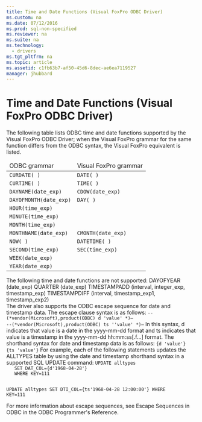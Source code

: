 ```yaml
---
title: Time and Date Functions (Visual FoxPro ODBC Driver)
ms.custom: na
ms.date: 07/12/2016
ms.prod: sql-non-specified
ms.reviewer: na
ms.suite: na
ms.technology: 
  - drivers
ms.tgt_pltfrm: na
ms.topic: article
ms.assetid: c1fb63b7-af50-45d6-8dec-ae6ea7119527
manager: jhubbard
---
```

# Time and Date Functions (Visual FoxPro ODBC Driver)
<?xml version="1.0" encoding="utf-8"?>
<developerReferenceWithoutSyntaxDocument xmlns="http://ddue.schemas.microsoft.com/authoring/2003/5" xmlns:xlink="http://www.w3.org/1999/xlink" xmlns:xsi="http://www.w3.org/2001/XMLSchema-instance" xsi:schemaLocation="http://ddue.schemas.microsoft.com/authoring/2003/5 http://dduestorage.blob.core.windows.net/ddueschema/developer.xsd">
  <introduction>
    <para>The following table lists ODBC time and date functions supported by the Visual FoxPro ODBC Driver; when the Visual FoxPro grammar for the same function differs from the ODBC syntax, the Visual FoxPro equivalent is listed.</para>
    <table xmlns:caps="http://schemas.microsoft.com/build/caps/2013/11">
      <thead>
        <tr>
          <TD>
            <para>ODBC grammar</para>
          </TD>
          <TD>
            <para>Visual FoxPro grammar</para>
          </TD>
        </tr>
      </thead>
      <tbody>
        <tr>
          <TD>
            <code>CURDATE<legacyItalic>( )</legacyItalic></code>
          </TD>
          <TD>
            <code>DATE<legacyItalic>( )</legacyItalic></code>
          </TD>
        </tr>
        <tr>
          <TD>
            <code>CURTIME<legacyItalic>( )</legacyItalic></code>
          </TD>
          <TD>
            <code>TIME<legacyItalic>( )</legacyItalic></code>
          </TD>
        </tr>
        <tr>
          <TD>
            <code>DAYNAME<legacyItalic>(date_exp)</legacyItalic></code>
          </TD>
          <TD>
            <code>CDOW<legacyItalic>(date_exp)</legacyItalic></code>
          </TD>
        </tr>
        <tr>
          <TD>
            <code>DAYOFMONTH(<legacyItalic>date_exp)</legacyItalic></code>
          </TD>
          <TD>
            <code>DAY<legacyItalic>( )</legacyItalic></code>
          </TD>
        </tr>
        <tr>
          <TD>
            <code>HOUR<legacyItalic>(time_exp)</legacyItalic></code>
          </TD>
          <TD>
            <code> </code>
          </TD>
        </tr>
        <tr>
          <TD>
            <code>MINUTE<legacyItalic>(time_exp)</legacyItalic></code>
          </TD>
          <TD>
            <code> </code>
          </TD>
        </tr>
        <tr>
          <TD>
            <code>MONTH<legacyItalic>(time_exp)</legacyItalic></code>
          </TD>
          <TD>
            <code> </code>
          </TD>
        </tr>
        <tr>
          <TD>
            <code>MONTHNAME<legacyItalic>(date_exp)</legacyItalic></code>
          </TD>
          <TD>
            <code>CMONTH<legacyItalic>(date_exp)</legacyItalic></code>
          </TD>
        </tr>
        <tr>
          <TD>
            <code>NOW<legacyItalic>( )</legacyItalic></code>
          </TD>
          <TD>
            <code>DATETIME<legacyItalic>( )</legacyItalic></code>
          </TD>
        </tr>
        <tr>
          <TD>
            <code>SECOND<legacyItalic>(time_exp)</legacyItalic></code>
          </TD>
          <TD>
            <code>SEC<legacyItalic>(time_exp)</legacyItalic></code>
          </TD>
        </tr>
        <tr>
          <TD>
            <code>WEEK<legacyItalic>(date_exp)</legacyItalic></code>
          </TD>
          <TD>
            <code> </code>
          </TD>
        </tr>
        <tr>
          <TD>
            <code>YEAR<legacyItalic>(date_exp)</legacyItalic></code>
          </TD>
          <TD>
            <code> </code>
          </TD>
        </tr>
      </tbody>
    </table>
    <para>The following time and date functions are not supported:</para>
    <para> DAYOFYEAR <legacyItalic>(date_exp)</legacyItalic></para>
    <para> QUARTER <legacyItalic>(date_exp)</legacyItalic></para>
    <para> TIMESTAMPADD <legacyItalic>(interval, integer_exp, timestamp_exp)</legacyItalic></para>
    <para> TIMESTAMPDIFF <legacyItalic>(interval, timestamp_exp1, timestamp_exp2)</legacyItalic></para>
  </introduction>
  <section>
    <title>ODBC Escape Sequences</title>
    <content>
      <para>The driver also supports the ODBC escape sequence for date and timestamp data. The escape clause syntax is as follows:</para>
      <code>--(*vendor(Microsoft),product(ODBC) d '<legacyItalic>value</legacyItalic>' *)—
--(*vendor(Microsoft),product(ODBC) ts ''<legacyItalic>value</legacyItalic>' *)—</code>
      <para>In this syntax, <legacyBold>d</legacyBold> indicates that <legacyItalic>value</legacyItalic> is a date in the <legacyItalic>yyyy-mm-dd</legacyItalic> format and <legacyBold>ts</legacyBold> indicates that <legacyItalic>value</legacyItalic> is a timestamp in the <legacyItalic>yyyy-mm-dd hh:mm:ss</legacyItalic>[.<legacyItalic>f...</legacyItalic>] format. The shorthand syntax for date and timestamp data is as follows:</para>
      <code>{d '<legacyItalic>value</legacyItalic>'}
{ts '<legacyItalic>value</legacyItalic>'}</code>
      <para>For example, each of the following statements updates the ALLTYPES table by using the date and timestamp shorthand syntax in a supported SQL UPDATE command:</para>
      <code>UPDATE alltypes
   SET DAT_COL={d'1968-04-28'}
   WHERE KEY=111

UPDATE alltypes
   SET DTI_COL={ts'1968-04-28 12:00:00'}
   WHERE KEY=111</code>
    </content>
  </section>
  <languageReferenceRemarks>
    <content>
      <para>For more information about escape sequences, see <legacyLink xlink:href="cf229f21-6c38-4b5b-aca8-f1be0dfeb3d0">Escape Sequences in ODBC</legacyLink> in the <legacyItalic>ODBC Programmer's Reference</legacyItalic>.</para>
    </content>
  </languageReferenceRemarks>
  <relatedTopics />
</developerReferenceWithoutSyntaxDocument>